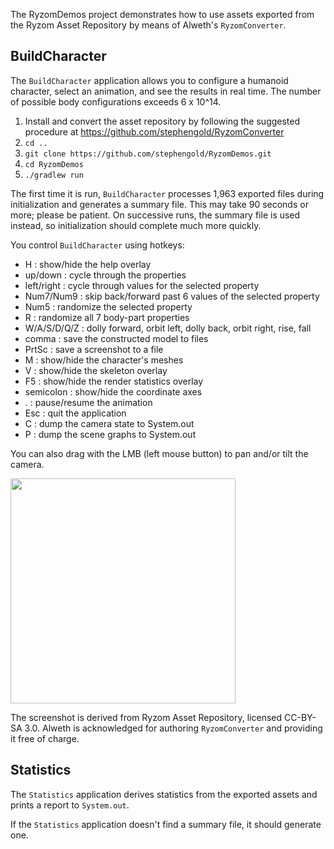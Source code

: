 The RyzomDemos project demonstrates how to use assets exported
from the Ryzom Asset Repository by means of Alweth's `RyzomConverter`.

## BuildCharacter

The `BuildCharacter` application allows you to configure a humanoid character,
select an animation, and see the results in real time.
The number of possible body configurations exceeds 6 x 10^14.

  1. Install and convert the asset repository
     by following the suggested procedure
     at https://github.com/stephengold/RyzomConverter
  2. `cd ..`
  3. `git clone https://github.com/stephengold/RyzomDemos.git`
  4. `cd RyzomDemos`
  5. `./gradlew run`

The first time it is run,
`BuildCharacter` processes 1,963 exported files during initialization
and generates a summary file.
This may take 90 seconds or more; please be patient.
On successive runs, the summary file is used instead,
so initialization should complete much more quickly.

You control `BuildCharacter` using hotkeys:

 + H : show/hide the help overlay
 + up/down : cycle through the properties
 + left/right : cycle through values for the selected property
 + Num7/Num9 : skip back/forward past 6 values of the selected property
 + Num5 : randomize the selected property
 + R : randomize all 7 body-part properties
 + W/A/S/D/Q/Z : dolly forward, orbit left, dolly back, orbit right, rise, fall
 + comma : save the constructed model to files
 + PrtSc : save a screenshot to a file
 + M : show/hide the character's meshes
 + V : show/hide the skeleton overlay
 + F5 : show/hide the render statistics overlay
 + semicolon : show/hide the coordinate axes
 + . : pause/resume the animation
 + Esc : quit the application
 + C : dump the camera state to System.out
 + P : dump the scene graphs to System.out

You can also drag with the LMB (left mouse button)
to pan and/or tilt the camera.

<img height="360" src="https://i.imgur.com/wVcItj0.jpg">

The screenshot is derived from Ryzom Asset Repository, licensed CC-BY-SA 3.0.
Alweth is acknowledged for authoring `RyzomConverter`
and providing it free of charge.

## Statistics

The `Statistics` application derives statistics
from the exported assets and prints a report to `System.out`.

If the `Statistics` application doesn't find a summary file,
it should generate one.
